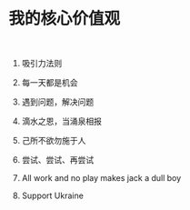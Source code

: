 # 我的核心价值观

<br>

1. 吸引力法则

2. 每一天都是机会

3. 遇到问题，解决问题

4. 滴水之恩，当涌泉相报

5. 己所不欲勿施于人

6. 尝试、尝试、再尝试

7. All work and no play makes jack a dull boy

8. Support Ukraine